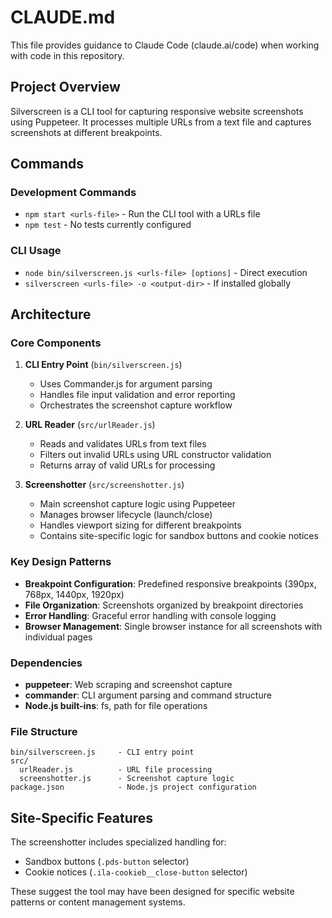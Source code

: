 # CLAUDE.md

This file provides guidance to Claude Code (claude.ai/code) when working with code in this repository.

## Project Overview

Silverscreen is a CLI tool for capturing responsive website screenshots using Puppeteer. It processes multiple URLs from a text file and captures screenshots at different breakpoints.

## Commands

### Development Commands
- `npm start <urls-file>` - Run the CLI tool with a URLs file
- `npm test` - No tests currently configured

### CLI Usage
- `node bin/silverscreen.js <urls-file> [options]` - Direct execution
- `silverscreen <urls-file> -o <output-dir>` - If installed globally

## Architecture

### Core Components

1. **CLI Entry Point** (`bin/silverscreen.js`)
   - Uses Commander.js for argument parsing
   - Handles file input validation and error reporting
   - Orchestrates the screenshot capture workflow

2. **URL Reader** (`src/urlReader.js`)
   - Reads and validates URLs from text files
   - Filters out invalid URLs using URL constructor validation
   - Returns array of valid URLs for processing

3. **Screenshotter** (`src/screenshotter.js`)
   - Main screenshot capture logic using Puppeteer
   - Manages browser lifecycle (launch/close)
   - Handles viewport sizing for different breakpoints
   - Contains site-specific logic for sandbox buttons and cookie notices

### Key Design Patterns

- **Breakpoint Configuration**: Predefined responsive breakpoints (390px, 768px, 1440px, 1920px)
- **File Organization**: Screenshots organized by breakpoint directories
- **Error Handling**: Graceful error handling with console logging
- **Browser Management**: Single browser instance for all screenshots with individual pages

### Dependencies

- **puppeteer**: Web scraping and screenshot capture
- **commander**: CLI argument parsing and command structure
- **Node.js built-ins**: fs, path for file operations

### File Structure

```
bin/silverscreen.js     - CLI entry point
src/
  urlReader.js          - URL file processing
  screenshotter.js      - Screenshot capture logic
package.json            - Node.js project configuration
```

## Site-Specific Features

The screenshotter includes specialized handling for:
- Sandbox buttons (`.pds-button` selector)
- Cookie notices (`.ila-cookieb__close-button` selector)

These suggest the tool may have been designed for specific website patterns or content management systems.

